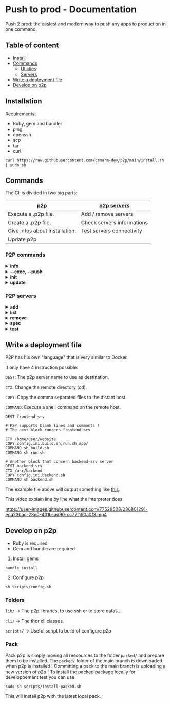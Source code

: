 # Push to prod - Documentation
Push 2 prod: the easiest and modern way to push any apps to production in one command.

## Table of content
- [Install](#installation)
- [Commands](#commands)
  - [Utilities](#p2p-commands)
  - [Servers](#p2p-servers)
- [Write a deployment file](#write-a-deployment-file)
- [Develop on p2p](#develop-on-p2p)

## Installation
Requirements:
- Ruby, gem and bundler
- ping
- openssh
- scp
- tar
- curl
```shell
curl https://raw.githubusercontent.com/camarm-dev/p2p/main/install.sh | sudo sh
```

## Commands

The Cli is divided in two big parts:

| [p2p](#p2p-commands)           | [p2p servers](#p2p-servers) |
|--------------------------------|-----------------------------|
| Execute a .p2p file.           | Add / remove servers        |
| Create a .p2p file.            | Check servers informations  |
| Give infos about installation. | Test servers connectivity   |
| Update p2p                     |                             |

### P2P commands


<details>

<summary><b>info</b></summary>

```shell
$~ p2p info
 Installed path: /usr/lib/p2p/cli/p2p.rb
 Version: 0.0.0
```
>Gives version and installation path.

</details>


<details>

<summary><b>--exec, --push</b></summary>

See also: [Write a deployment file](#write-a-deployment-file)

arguments: `--file`, choose the p2p file to execute (**optional**, **default**: .p2p)
aliases: `-e, -p`
 ```shell
 $~ p2p -e
 Connecting to rpi...
        - Moving to /home/robert
        - Copying examples/main.py
        - Executing `python3 main.py`
           -> Hello world

 Connecting to pve...
        - Moving to /root
        - Executing `whoami`
           -> root
```
>Execute the .p2p file.

</details>


<details>

<summary><b>init</b></summary>

arguments: `--server`, choose server to use (**required**)

See also: [Write a deployment file](#write-a-deployment-file)

 ```shell
$~ p2p init --server rpi
  Connecting to rpi... Type "close" to exit and "abort" to abort.
  robert@192.168.1.167:/home/robert $ close
  .p2p file successfully generated ✅
```
>Create a .p2p file by saving every command you type.

</details>


<details>

<summary><b>update</b></summary>

 ```shell
 $~ p2p update
 [...]
 P2P successfully updated ! Execute p2p info to see installed version
```
>Install the lastest p2p version.

</details>


### P2P servers


<details>

<summary><b>add</b></summary>

```shell
 $~ p2p servers add
 Complete the following wizard to add a p2p server:
 Enter server hostname (e.g 45.67.89.67, server.domain.com) >>> 
```
>Add a p2p server, by following a wizard

</details>


<details>

<summary><b>list</b></summary>

```shell
 $~ p2p servers list
Registered servers:
pve             -       root@192.168.1.x
rpi             -       user@192.168.1.x
planteqr        -       root@192.168.1.x
```
>List p2p servers

</details>


<details>

<summary><b>remove <server></b></summary>

```shell
 $~ p2p servers remove pve
Server successfully deleted ✅
```
>Remove p2p server named <server>

</details>


<details>

<summary><b>spec <server></b></summary>

```shell
 $~ p2p servers spec pve
Specs of 'pve':
hostname:          192.168.1.x
user:              root
port:              22
require_password:  false
name:              pve
```
>Show specifications of p2p server named <server>

</details>


<details>

<summary><b>test <server></b></summary>

```shell
 $~ p2p servers test pve
Testing 'pve':
Server 'pve' has been tested successfully. ✅
```
>Test the connectivity of the p2p server named <server>

</details>


## Write a deployment file
P2P has his own "language" that is very similar to Docker.

It only have 4 instruction possible:

`DEST`:    The p2p server name to use as destination.

`CTX`:     Change the remote directory (cd).

`COPY`:    Copy the comma separated files to the distant host.

`COMMAND`: Execute a shell command on the remote host.

```
DEST frontend-srv

# P2P supports blank lines and comments !
# The next block concern frontend-srv

CTX /home/user/website
COPY config.ini,build.sh,run.sh,app/
COMMAND sh build.sh
COMMAND sh run.sh

# Another block that concern backend-srv server
DEST backend-srv
CTX /usr/backend
COPY config.ini,backend.sh
COMMAND sh backend.sh
```
The example file above will output something like [this](#--exec---push).

This video explain line by line what the interpreter does:


https://user-images.githubusercontent.com/77529508/236801291-eca23bac-28e0-401b-ad90-cc77f190a0f3.mp4


## Develop on p2p

- Ruby is required
- Gem and bundle are required
1. Install gems
```shell
bundle install
```
2. Configure p2p
```shell
sh scripts/config.sh
```

### Folders
`lib/` -> The p2p libraries, to use ssh or to store datas...

`cli/` -> The thor cli classes.

`scripts/` -> Useful script to build of configure p2p

### Pack
Pack p2p is simply moving all ressources to the folder `packed/` and prepare them to be installed.
The `packed/` folder of the main branch is downloaded when p2p is installed !
Committing a pack to the main branch is uploading a new version of p2p !
To install the packed package locally for developpement test you can use
```shell
sudo sh scripts/install-packed.sh
```
This will install p2p with the latest local pack.


